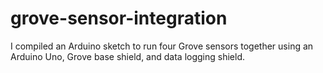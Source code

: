 # grove-sensor-integration
I compiled an Arduino sketch to run four Grove sensors together using an Arduino Uno, Grove base shield, and data logging shield.
